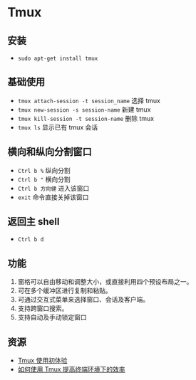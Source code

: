 # Tmux

## 安装

- `sudo apt-get install tmux`

## 基础使用

- `tmux attach-session -t session_name` 选择 tmux
- `tmux new-session -s session-name` 新建 tmux
- `tmux kill-session -t session-name` 删除 tmux
- `tmux ls` 显示已有 tmux 会话

## 横向和纵向分割窗口

- `Ctrl b %` 纵向分割
- `Ctrl b "` 横向分割
- `Ctrl b 方向健` 进入该窗口
- `exit` 命令直接关掉该窗口

## 返回主 shell

- `Ctrl b d`

## 功能

1. 窗格可以自由移动和调整大小，或直接利用四个预设布局之一。
1. 可在多个缓冲区进行复制和粘贴。
1. 可通过交互式菜单来选择窗口、会话及客户端。
1. 支持跨窗口搜索。
1. 支持自动及手动锁定窗口

## 资源

- [Tmux 使用初体验](http://blog.chinaunix.net/uid-26285146-id-3252286.html)
- [如何使用 Tmux 提高终端环境下的效率](http://os.51cto.com/art/201410/453671.htm)
